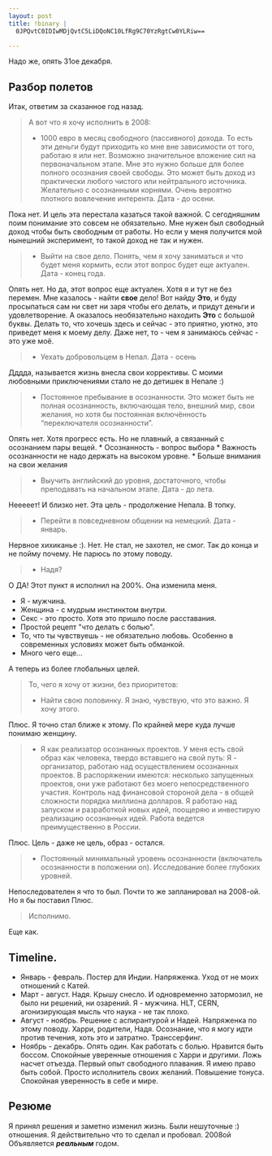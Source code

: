 ```yaml
--- 
layout: post
title: !binary |
  0JPQvtC0IDIwMDjQvtC5LiDQoNC10LfRg9C70YzRgtCw0YLRiw==

---
```

Надо же, опять 31ое декабря.
<h2>Разбор полетов</h2>
Итак, ответим за сказанное год назад.
<blockquote>А вот что я хочу исполнить в 2008:
<ul>
	<li>1000 евро в месяц свободного (пассивного) дохода. То есть эти деньги будут приходить ко мне вне зависимости от того,
работаю я или нет. Возможно значительное вложение сил на первоначальном этапе. Мне это нужно больше для более полного осознания своей свободы.
Это может быть доход из практически любого чистого или нейтрального источника. Желательно с осознанными корнями.
Очень вероятно плотного вовлечение интерента. Дата - до осени.</li>
</ul>
</blockquote>
Пока нет. И цель эта перестала казаться такой важной. С сегодняшним поим понимание это совсем не обязательно.  Мне нужен был свободный доход
чтобы быть свободным от работы. Но если у меня получится мой нынешний эксперимент, то такой доход не так и нужен.
<blockquote>
<ul>
	<li>Выйти на свое дело. Понять, чем я хочу заниматься и что будет меня кормить, если этот вопрос будет еще актуален. Дата - конец года.</li>
</ul>
</blockquote>
Опять нет. Но да, этот вопрос еще актуален. Хотя я и тут не без перемен. Мне казалось - найти <strong>свое</strong> дело! Вот найду <strong>Это</strong>, и буду
просыпаться сам ни свет ни заря чтобы его делать, и придут деньги и удовлетворение. А оказалось необязательно находить <strong>Это</strong> с большой
буквы. Делать то, что хочешь здесь и сейчас - это приятно, уютно, это приведет меня к моему делу. Даже нет, то - чем я занимаюсь сейчас -
это уже моё.
<blockquote>
<ul>
	<li>Уехать добровольцем в Непал. Дата - осень</li>
</ul>
</blockquote>
Дддда, называется жизнь внесла свои коррективы. С моими любовными приключениями стало не до детишек в Непале :)
<blockquote>
<ul>
	<li>Постоянное пребывание в осознанности. Это может быть не полная осознанность, включающая тело, внешний мир, свои желания,
но хотя бы постоянная включённость “переключателя осознанности”.</li>
</ul>
</blockquote>
Опять нет. Хотя прогресс есть. Но не плавный, а связанный с осознанием пары вещей.
*   Осознанность - вопрос выбора
*   Важность осознанности не надо держать на высоком уровне.
*   Больше внимания на свои желания
<blockquote>
<ul>
	<li>Выучить английский до уровня, достаточного, чтобы преподавать на начальном этапе. Дата - до лета.</li>
</ul>
</blockquote>
Нееееет! И близко нет. Эта цель - продолжение Непала. В топку.
<blockquote>
<ul>
	<li>Перейти в повседневном общении на немецкий. Дата - январь.</li>
</ul>
</blockquote>
Нервное хихиканье :). Нет. Не стал, не захотел, не смог. Так до конца и не пойму почему. Не парюсь по этому поводу.
<blockquote>
<ul>
	<li>Надя?</li>
</ul>
</blockquote>
О ДА! Этот пункт я исполнил на 200%. Она изменила меня.
<ul>
	<li>Я - мужчина.</li>
	<li>Женщина - с мудрым инстинктом внутри.</li>
	<li>Секс - это просто. Хотя это пришло после расставания.</li>
	<li>Простой рецепт "что делать с болью".</li>
	<li>То, что ты чувствуешь - не обязательно любовь. Особенно в современных условиях может быть обманкой.</li>
	<li>Много чего еще...</li>
</ul>
А теперь из более глобальных целей.
<blockquote>То, чего я хочу от жизни, без приоритетов:
<ul>
	<li>Найти свою половинку. Я знаю, чувствую, что это важно. Я хочу этого.</li>
</ul>
</blockquote>
Плюс. Я точно стал ближе к этому. По крайней мере куда лучше понимаю женщину.
<blockquote>
<ul>
	<li>Я как реализатор осознанных проектов. У меня есть свой образ как человека, твердо вставшего на свой путь:
Я - организатор, работаю над осуществлением осознанных проектов. В распоряжении имеются: несколько запущенных
проектов, они уже работают без моего непосредственного участия. Контроль над финансовой стороной дела - в общей
сложности порядка миллиона долларов. Я работаю над запуском и разработкой новых идей, поощеряю и инвестирую реализацию
осознанных идей. Работа ведется преимущественно в России.</li>
</ul>
</blockquote>
Плюс. Цель - даже не цель, образ - остался.
<blockquote>
<ul>
	<li>Постоянный минимальный уровень осознанности (включатель осознанности в положении on). Исследование более глубоких уровней.</li>
</ul>
</blockquote>
Непоследователен я что то был. Почти то же запланировал на 2008-ой. Но я бы поставил Плюс.
<blockquote>Исполнимо.</blockquote>
Еще как.
<h2>Timeline.</h2>
<ul>
	<li>Январь - февраль. Постер для Индии. Напряженка. Уход от не моих отношений с Катей.</li>
	<li>Март - август. Надя. Крышу снесло. И одновременно затормозил, не было ни решений, ни озарений. Я - мужчина. HLT, CERN, агонизирующая
мысль что наука - не так плохо.</li>
	<li>Август - ноябрь. Решение с аспирантурой и Надей. Напряженка по этому поводу. Харри, родители, Надя.
Осознание, что я могу идти против течения, хоть это и затратно. Транссерфинг.</li>
	<li>Ноябрь - декабрь. Опять один. Как работать с болью. Нравится быть боссом. Спокойные уверенные отношения с Харри и другими.
Ложь насчет отъезда. Первый опыт свободного плавания. Я имею право быть собой. Просто исполнитель своих желаний. Повышение тонуса.
Спокойная уверенность в себе и мире.</li>
</ul>
<h2>Резюме</h2>
Я принял решения и заметно изменил жизнь. Были нешуточные :) отношения. Я действительно что то сделал и пробовал.
2008ой Объявляется <strong><em>реальным</em></strong> годом.
